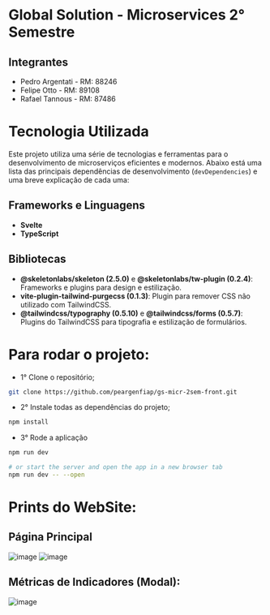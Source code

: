 # Global Solution - Microservices 2° Semestre

## Integrantes
- Pedro Argentati - RM: 88246
- Felipe Otto - RM: 89108
- Rafael Tannous - RM: 87486

# Tecnologia Utilizada

Este projeto utiliza uma série de tecnologias e ferramentas para o desenvolvimento de microserviços eficientes e modernos. Abaixo está uma lista das principais dependências de desenvolvimento (`devDependencies`) e uma breve explicação de cada uma:

## Frameworks e Linguagens
- **Svelte**
- **TypeScript**

## Bibliotecas
- **@skeletonlabs/skeleton (2.5.0)** e **@skeletonlabs/tw-plugin (0.2.4)**: Frameworks e plugins para design e estilização.
- **vite-plugin-tailwind-purgecss (0.1.3)**: Plugin para remover CSS não utilizado com TailwindCSS.
- **@tailwindcss/typography (0.5.10)** e **@tailwindcss/forms (0.5.7)**: Plugins do TailwindCSS para tipografia e estilização de formulários.

# Para rodar o projeto:

- 1° Clone o repositório;
```bash
git clone https://github.com/peargenfiap/gs-micr-2sem-front.git
```
- 2° Instale todas as dependências do projeto;
```bash
npm install
```
- 3° Rode a aplicação

```bash
npm run dev

# or start the server and open the app in a new browser tab
npm run dev -- --open
```

# Prints do WebSite:
## Página Principal
![image](https://github.com/peargenfiap/gs-micr-2sem-front/assets/115407377/624d0975-6506-485d-be3a-099b262dc5b6)
![image](https://github.com/peargenfiap/gs-micr-2sem-front/assets/115407377/3d91fba6-cb0b-40aa-8c16-d459f9935765)

## Métricas de Indicadores (Modal):
![image](https://github.com/peargenfiap/gs-micr-2sem-front/assets/115407377/69a4cdb1-9560-4fa9-bbb8-e2411faa7ad8)

